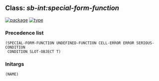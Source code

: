 ## Class: ***sb-int:special-form-function***
[![package](https://img.shields.io/badge/Package-SB--INT-5f9ea0.svg?style=social&colorA=999999)](../) [![type](https://img.shields.io/badge/Type-Class-5f9ea0.svg?style=social&colorA=999999)](../#class) 
### Precedence list
```
(SPECIAL-FORM-FUNCTION UNDEFINED-FUNCTION CELL-ERROR ERROR SERIOUS-CONDITION
 CONDITION SLOT-OBJECT T)
```
### Initargs
```
(NAME)
```
